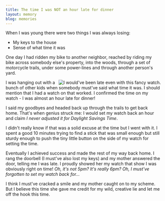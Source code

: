 ```yaml
---
title: The time I was NOT an hour late for dinner
layout: memory
blog: memories
---
```

<p>When I was young there were two things I was always losing:</p>
<ul>
<li>My keys to the house</li>
<li>Sense of what time it was</li>
</ul>
<p>One day I had ridden my bike to another neighbor, reached by riding my bike across somebody else's property, into the woods, through a set of motorcycle trails, under some&nbsp;power-lines&nbsp;and through another person's yard.</p>
<p><img align="right" alt="I would've been late even with this fancy watch." src="http://www.smartbargains.com/images/L/AD008-006.jpg" />I was hanging out with a bunch of other kids when somebody must've said what time it was. I should mention that I had a watch on that worked. I confirmed the time on my watch - I was almost an hour late for dinner!</p>
<p>I said my goodbyes and headed back up through the trails to get back home. That's when genius struck me: I would set my watch back an hour and claim <em>I never adjusted it for Daylight Savings Time</em>.</p>
<p>I didn't really know if that was a solid excuse at the time but I went with it. I spent a good 10 minutes trying to find a stick that was small enough but still sturdy enough to push the tiny little button on the side of my watch for setting the time.</p>
<p>Eventually I achieved success and made the rest of my way back home. I rang the doorbell (I must've also lost my keys) and my mother answered the door, telling me I was late. I proudly showed her my watch that show I was obviously right on time! <em>Oh, it's not 5pm? It's really 6pm? Oh, I must've forgotten to set my watch back for...</em></p>
<p>I think I must've cracked a smile and my mother caught on to my scheme. But I believe this time she gave me credit for my wild, creative lie and let me off the hook this time.&nbsp;</p>
